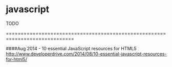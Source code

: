 javascript
==========

TODO

=============================================================================

####Aug 2014 - 10 essential JavaScript resources for HTML5
http://www.developerdrive.com/2014/08/10-essential-javascript-resources-for-html5/
